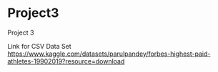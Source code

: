 # Project3
Project 3

Link for CSV Data Set https://www.kaggle.com/datasets/parulpandey/forbes-highest-paid-athletes-19902019?resource=download
